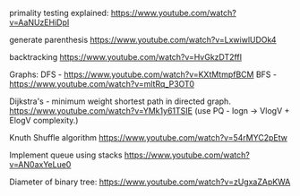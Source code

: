 primality testing explained:
https://www.youtube.com/watch?v=AaNUzEHiDpI

generate parenthesis
https://www.youtube.com/watch?v=LxwiwlUDOk4

backtracking
https://www.youtube.com/watch?v=HvGkzDT2ffI

Graphs:
DFS - https://www.youtube.com/watch?v=KXtMtmpfBCM
BFS - https://www.youtube.com/watch?v=mltRq_P3OT0

Dijkstra's - minimum weight shortest path in directed graph. 
https://www.youtube.com/watch?v=YMk1y61TSIE
(use PQ - logn -> VlogV + ElogV complexity.) 

Knuth Shuffle algorithm
https://www.youtube.com/watch?v=54rMYC2pEtw

Implement queue using stacks
https://www.youtube.com/watch?v=AN0axYeLue0

Diameter of binary tree:
https://www.youtube.com/watch?v=zUgxaZApKWA
